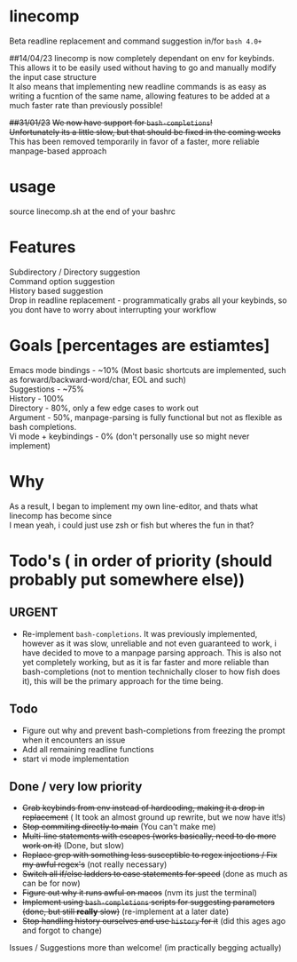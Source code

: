 # linecomp
Beta readline replacement and command suggestion in/for ``bash 4.0+``  

##14/04/23
linecomp is now completely dependant on env for keybinds. This allows it to be easily used without having to go and manually modify the input case structure  
It also means that implementing new readline commands is as easy as writing a fucntion of the same name, allowing features to be added at a much faster rate than previously possible!


~~##31/01/23~~
~~We now have support for `bash-completions`!~~  
~~Unfortunately its a little slow, but that should be fixed in the coming weeks~~  
This has been removed temporarily in favor of a faster, more reliable manpage-based approach  

# usage
source linecomp.sh at the end of your bashrc

# Features
Subdirectory / Directory suggestion  
Command option suggestion  
History based suggestion  
Drop in readline replacement - programmatically grabs all your keybinds, so you dont have to worry about interrupting your workflow

# Goals [percentages are estiamtes]
Emacs mode bindings - ~10% (Most basic shortcuts are implemented, such as forward/backward-word/char, EOL and such)  
Suggestions - ~75%  
	History - 100%  
	Directory - 80%, only a few edge cases to work out  
	Argument - 50%, manpage-parsing is fully functional but not as flexible as bash completions.  
Vi mode + keybindings - 0%  (don't personally use so might never implement)  

# Why
As a result, I began to implement my own line-editor, and thats what linecomp has become since  
I mean yeah, i could just use zsh or fish but wheres the fun in that?  

# Todo's ( in order of priority (should probably put somewhere else))
## URGENT
 - Re-implement ``bash-completions``. It was previously implemented, however as it was slow, unreliable and not even guaranteed to work, i have decided to move to a manpage parsing approach. This is also not yet completely working, but as it is far faster and more reliable than bash-completions (not to mention technichally closer to how fish does it), this will be the primary approach for the time being.  

## Todo
 - Figure out why and prevent bash-completions from freezing the prompt when it encounters an issue
 - Add all remaining readline functions
 - start vi mode implementation

## Done / very low priority
 - ~~Grab keybinds from env instead of hardcoding, making it a drop in replacement~~ ( It took an almost ground up rewrite, but we now have it!s)
 - ~~Stop commiting directly to main~~ (You can't make me)
 - ~~Multi-line statements with escapes (works basically, need to do more work on it)~~ (Done, but slow)
 - ~~Replace grep with something less susceptible to regex injections / Fix my awful regex's~~ (not really necessary)
 - ~~Switch all if/else ladders to case statements for speed~~ (done as much as can be for now)
 - ~~Figure out why it runs awful on macos~~ (nvm its just the terminal)
 - ~~Implement using ``bash-completions`` scripts for suggesting parameters~~ ~~(done, but still __really__ slow)~~ (re-implement at a later date)
 - ~~Stop handling history ourselves and use ``history`` for it~~ (did this ages ago and forgot to change)

Issues / Suggestions more than welcome! (im practically begging actually)

